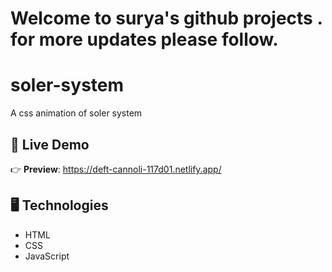 


# Welcome to surya's github projects . for more updates please follow.


# soler-system
A css animation of soler system



## 🔴 Live Demo

👉 **Preview**: https://deft-cannoli-117d01.netlify.app/

## 🖥️ Technologies

- HTML
- CSS
- JavaScript


